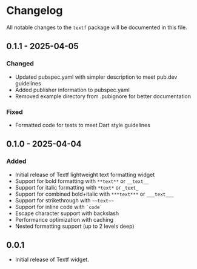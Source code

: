 # Changelog

All notable changes to the `textf` package will be documented in this file.

## 0.1.1 - 2025-04-05

### Changed
- Updated pubspec.yaml with simpler description to meet pub.dev guidelines
- Added publisher information to pubspec.yaml
- Removed example directory from .pubignore for better documentation

### Fixed
- Formatted code for tests to meet Dart style guidelines

## 0.1.0 - 2025-04-04

### Added

- Initial release of Textf lightweight text formatting widget
- Support for bold formatting with `**text**` or `__text__`
- Support for italic formatting with `*text*` or `_text_`
- Support for combined bold+italic with `***text***` or `___text___`
- Support for strikethrough with `~~text~~`
- Support for inline code with `` `code` ``
- Escape character support with backslash
- Performance optimization with caching
- Nested formatting support (up to 2 levels deep)

## 0.0.1

- Initial release of Textf widget.
